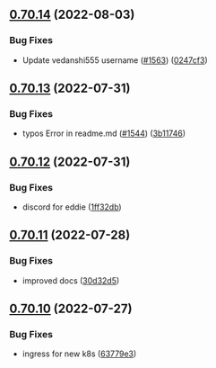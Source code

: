 ## [0.70.14](https://github.com/EddieHubCommunity/LinkFree/compare/v0.70.13...v0.70.14) (2022-08-03)


### Bug Fixes

* Update vedanshi555 username ([#1563](https://github.com/EddieHubCommunity/LinkFree/issues/1563)) ([0247cf3](https://github.com/EddieHubCommunity/LinkFree/commit/0247cf3a7f1af2f2af1f44a30b0e633d7de5030a))



## [0.70.13](https://github.com/EddieHubCommunity/LinkFree/compare/v0.70.12...v0.70.13) (2022-07-31)


### Bug Fixes

* typos Error in readme.md ([#1544](https://github.com/EddieHubCommunity/LinkFree/issues/1544)) ([3b11746](https://github.com/EddieHubCommunity/LinkFree/commit/3b117461e18fca353bf984ba1f6b19ffc566386b))



## [0.70.12](https://github.com/EddieHubCommunity/LinkFree/compare/v0.70.11...v0.70.12) (2022-07-31)


### Bug Fixes

* discord for eddie ([1ff32db](https://github.com/EddieHubCommunity/LinkFree/commit/1ff32dbfe471ee58b00561cc1c1a0214a9c91aa8))



## [0.70.11](https://github.com/EddieHubCommunity/LinkFree/compare/v0.70.10...v0.70.11) (2022-07-28)


### Bug Fixes

* improved docs ([30d32d5](https://github.com/EddieHubCommunity/LinkFree/commit/30d32d50cf096e9d047e2530bc6cd430ac77882e))



## [0.70.10](https://github.com/EddieHubCommunity/LinkFree/compare/v0.70.9...v0.70.10) (2022-07-27)


### Bug Fixes

* ingress for new k8s ([63779e3](https://github.com/EddieHubCommunity/LinkFree/commit/63779e3f2f033a92b794eb54f45cd44c29ec80ac))



